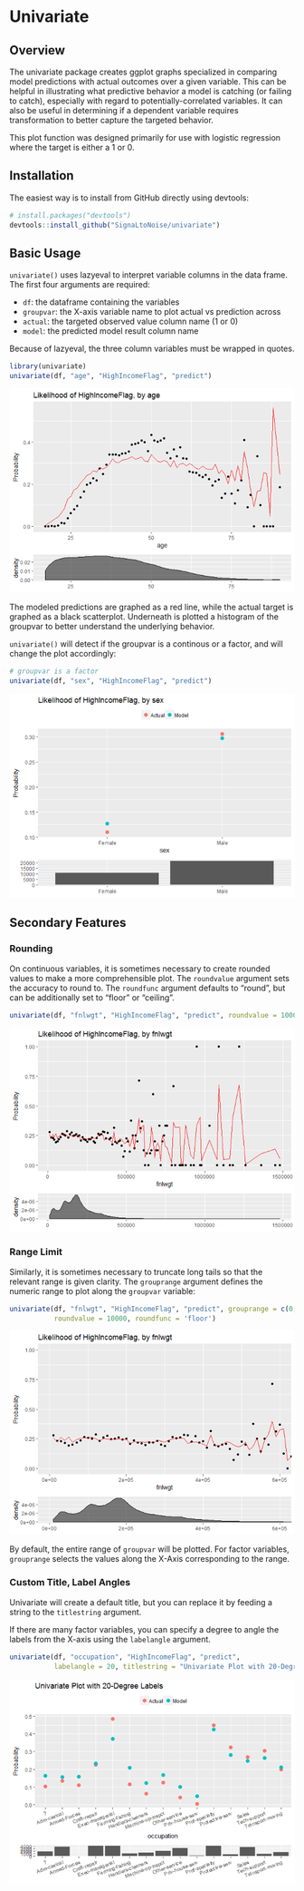 Univariate
================

## Overview

The univariate package creates ggplot graphs specialized in comparing
model predictions with actual outcomes over a given variable. This can
be helpful in illustrating what predictive behavior a model is catching
(or failing to catch), especially with regard to potentially-correlated
variables. It can also be useful in determining if a dependent variable
requires transformation to better capture the targeted behavior.

This plot function was designed primarily for use with logistic
regression where the target is either a 1 or 0.

## Installation

The easiest way is to install from GitHub directly using devtools:

``` r
# install.packages("devtools")
devtools::install_github("SignaLtoNoise/univariate")
```

## Basic Usage

`univariate()` uses lazyeval to interpret variable columns in the data
frame. The first four arguments are required:

  - `df`: the dataframe containing the variables
  - `groupvar`: the X-axis variable name to plot actual vs prediction
    across
  - `actual`: the targeted observed value column name (1 or 0)
  - `model`: the predicted model result column name

Because of lazyeval, the three column variables must be wrapped in
quotes.

``` r
library(univariate)
univariate(df, "age", "HighIncomeFlag", "predict")
```

![](readme_files/figure-gfm/initial%20example-1.png)<!-- -->

The modeled predictions are graphed as a red line, while the actual
target is graphed as a black scatterplot. Underneath is plotted a
histogram of the groupvar to better understand the underlying behavior.

`univariate()` will detect if the groupvar is a continous or a factor,
and will change the plot accordingly:

``` r
# groupvar is a factor
univariate(df, "sex", "HighIncomeFlag", "predict")
```

![](readme_files/figure-gfm/example%20factor-1.png)<!-- -->

## Secondary Features

### Rounding

On continuous variables, it is sometimes necessary to create rounded
values to make a more comprehensible plot. The `roundvalue` argument
sets the accuracy to round to. The `roundfunc` argument defaults to
“round”, but can be additionally set to “floor” or
“ceiling”.

``` r
univariate(df, "fnlwgt", "HighIncomeFlag", "predict", roundvalue = 10000, roundfunc = 'floor')
```

![](readme_files/figure-gfm/example%20round-1.png)<!-- -->

### Range Limit

Similarly, it is sometimes necessary to truncate long tails so that the
relevant range is given clarity. The `grouprange` argument defines the
numeric range to plot along the `groupvar`
variable:

``` r
univariate(df, "fnlwgt", "HighIncomeFlag", "predict", grouprange = c(0, 600000),
           roundvalue = 10000, roundfunc = 'floor')
```

![](readme_files/figure-gfm/example%20range-1.png)<!-- -->

By default, the entire range of `groupvar` will be plotted. For factor
variables, `grouprange` selects the values along the X-Axis
corresponding to the range.

### Custom Title, Label Angles

Univariate will create a default title, but you can replace it by
feeding a string to the `titlestring` argument.

If there are many factor variables, you can specify a degree to angle
the labels from the X-axis using the `labelangle` argument.

``` r
univariate(df, "occupation", "HighIncomeFlag", "predict",
           labelangle = 20, titlestring = "Univariate Plot with 20-Degree Labels")
```

![](readme_files/figure-gfm/example%20title%20angle-1.png)<!-- -->
